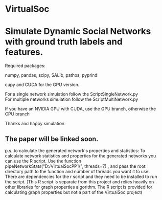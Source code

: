 

# VirtualSoc
# Simulate Dynamic Social Networks with ground truth labels and features.

Required packages:

numpy, pandas, scipy, SALib, pathos, pyprind 

cupy and CUDA for the GPU version. 

For a single network simulation follow the ScriptSingleNetwork.py  
For multiple networks simulation follow the ScriptMultiNetwork.py 

If you have an NVIDIA GPU with CUDA, use the GPU branch, otherwise the CPU branch

Thanks and happy simulation. 

## The paper will be linked soon.


p.s. to calculate the generated network's properties and statistics: 
To calculate network statistics and properties for the generated networks you can use the R script. Use the function pipeNetworkStats("D:/VirtualSocPP1/", threads=7) , and pass the root directory path to the function and number of threads you want it to use. There are dependencies for the r script and they need to be installed to run the script. 
(This R script is separate from this project and relies heavily on other libraries for graph properties algorithm. 
The R script is provided for calculating graph properties but not a part of the VirtualSoc project)



